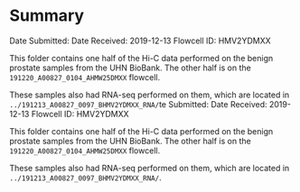 # Summary

Date Submitted: 
Date Received: 2019-12-13
Flowcell ID: HMV2YDMXX

This folder contains one half of the Hi-C data performed on the benign prostate samples from the UHN BioBank.
The other half is on the `191220_A00827_0104_AHMW25DMXX` flowcell.

These samples also had RNA-seq performed on them, which are located in `../191213_A00827_0097_BHMV2YDMXX_RNA/`te Submitted:
Date Received: 2019-12-13
Flowcell ID: HMV2YDMXX

This folder contains one half of the Hi-C data performed on the benign prostate samples from the UHN BioBank.
The other half is on the `191220_A00827_0104_AHMW25DMXX` flowcell.

These samples also had RNA-seq performed on them, which are located in `../191213_A00827_0097_BHMV2YDMXX_RNA/`.


